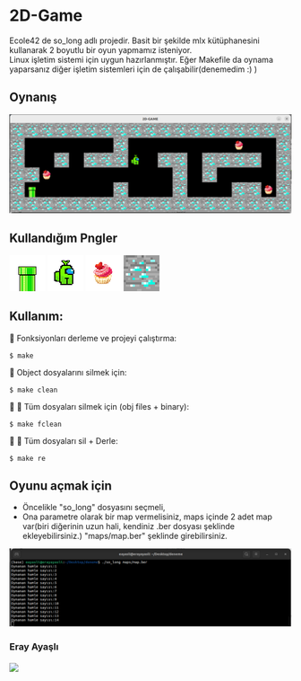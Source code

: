 
# 2D-Game
Ecole42 de so_long adlı projedir. Basit bir şekilde mlx kütüphanesini kullanarak 2 boyutlu bir oyun yapmamız isteniyor.<br/>
Linux işletim sistemi için uygun hazırlanmıştır. Eğer Makefile da oynama yaparsanız diğer işletim sistemleri için de çalışabilir(denemedim :) )<br/>

## Oynanış

<img src="/img/png/game.png">

## Kullandığım Pngler

<img src="/img/png/exit.png"> <img src="/img/png/oyuncu.png"> <img src="/img/png/take.png"> <img src="/img/png/duvar.png">

## Kullanım:
🚧
Fonksiyonları derleme ve projeyi çalıştırma:<br/>
```
$ make
```
🚿
Object dosyalarını silmek için:<br/>
```
$ make clean
```
🚿 🚿
Tüm dosyaları silmek için (obj files + binary):<br/>
```
$ make fclean
```
🚿 🚧
Tüm dosyaları sil + Derle:<br/>
```
$ make re
```
## Oyunu açmak için

- Öncelikle "so_long" dosyasını seçmeli,
- Ona parametre olarak bir map vermelisiniz, maps içinde 2 adet map var(biri diğerinin uzun hali, kendiniz .ber dosyası şeklinde ekleyebilirsiniz.) "maps/map.ber" şeklinde girebilirsiniz. 
<img src="/img/png/term.png">

### Eray Ayaşlı
<div style="display: inline_block">
  <a href="https://www.linkedin.com/in/erayayasli/" target="_blank"><img align="center"src="https://img.shields.io/badge/-LinkedIn-%230077B5?style=for-the-badge&logo=linkedin&logoColor=white" target="_blank"></a> 
</div>
